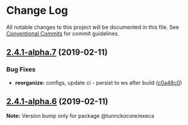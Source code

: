 # Change Log

All notable changes to this project will be documented in this file.
See [Conventional Commits](https://conventionalcommits.org) for commit guidelines.

## [2.4.1-alpha.7](https://github.com/tunnckoCore/hq/compare/@tunnckocore/execa@2.4.1-alpha.6...@tunnckocore/execa@2.4.1-alpha.7) (2019-02-11)


### Bug Fixes

* **reorganize:** configs, update ci - persist to ws after build ([c0a48c0](https://github.com/tunnckoCore/hq/commit/c0a48c0))





## [2.4.1-alpha.6](https://github.com/tunnckoCore/hq/compare/@tunnckocore/execa@2.4.1-alpha.5...@tunnckocore/execa@2.4.1-alpha.6) (2019-02-11)

**Note:** Version bump only for package @tunnckocore/execa
